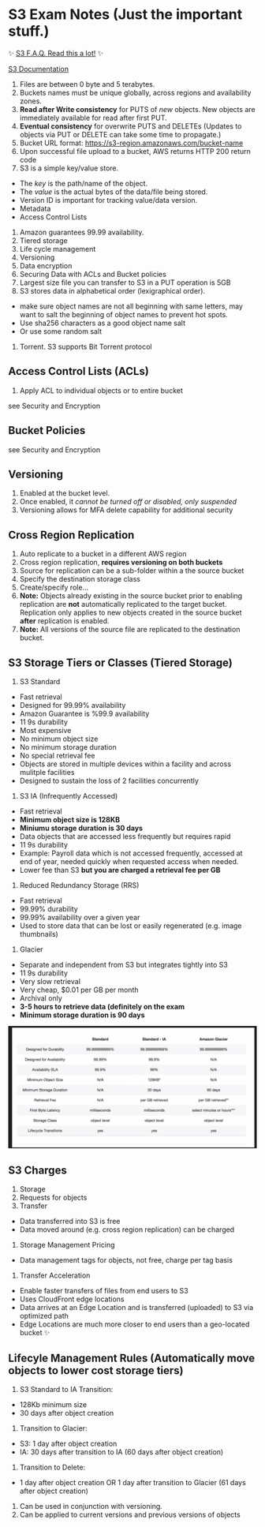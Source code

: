 # S3 Exam Notes (Just the important stuff.)

:sparkles: [S3 F.A.Q. Read this a lot!](https://aws.amazon.com/s3/faqs/) :sparkles:

[S3 Documentation](http://docs.aws.amazon.com/AmazonS3/latest/dev/Welcome.html)


1. Files are between 0 byte and 5 terabytes.
1. Buckets names must be unique globally, across regions and availability zones.
1. **Read after Write consistency** for PUTS of *new* objects.  New objects are
        immediately available for read after first PUT.  
1. **Eventual consistency** for overwrite PUTS and DELETEs (Updates to objects via PUT
or DELETE can take some time to propagate.)
1. Bucket URL format: https://s3-region.amazonaws.com/bucket-name
1. Upon successful file upload to a bucket, AWS returns HTTP 200 return code
1. S3 is a simple key/value store.  
  * The *key* is the path/name of the object.
  * The *value* is the actual bytes of the data/file being stored.
  * Version ID is important for tracking value/data version.  
  * Metadata
  * Access Control Lists
1. Amazon guarantees 99.99 availability.
1. Tiered storage
1. Life cycle management
1. Versioning
1. Data encryption
1. Securing Data with ACLs and Bucket policies
1. Largest size file you can transfer to S3 in a PUT operation is 5GB
1. S3 stores data in alphabetical order (lexigraphical order).
 + make sure object names are not all beginning with same letters, may want to
 salt the beginning of object names to prevent hot spots.
 + Use sha256 characters as a good object name salt
 + Or use some random salt
1. Torrent.  S3 supports Bit Torrent protocol


## Access Control Lists (ACLs)

1. Apply ACL to individual objects or to entire bucket

see Security and Encryption

## Bucket Policies

see Security and Encryption

## Versioning

1. Enabled at the bucket level.
2. Once enabled, it *cannot be turned off or disabled, only suspended*
3. Versioning allows for MFA delete capability for additional security

## Cross Region Replication

1. Auto replicate to a bucket in a different AWS region
1. Cross region replication, **requires versioning on both buckets**
1. Source for replication can be a sub-folder within a the source bucket
1. Specify the destination storage class
1. Create/specify role... 
1. **Note:** Objects already existing in the source bucket prior to enabling replication are **not** 
automatically replicated to the target bucket.  Replication only applies to new objects created 
in the source bucket **after** replication is enabled.
1. **Note:** All versions of the source file are replicated to the destination bucket.

## S3 Storage Tiers or Classes (Tiered Storage)
1. S3 Standard
  * Fast retrieval
  * Designed for 99.99% availability
  * Amazon Guarantee is %99.9 availability
  * 11 9s durability
  * Most expensive
  * No minimum object size
  * No minimum storage duration
  * No special retrieval fee
  * Objects are stored in multiple devices within a facility and across mulitple facilities
  * Designed to sustain the loss of 2 facilities concurrently
1. S3 IA (Infrequently Accessed)
  * Fast retrieval
  * **Minimum object size is 128KB**
  * **Miniumu storage duration is 30 days**
  * Data objects that are accessed less frequently but requires rapid
  * 11 9s durability
  * Example:  Payroll data which is not accessed frequently, accessed at end of year, 
  needed quickly when requested
access when needed.   
  * Lower fee than S3 **but you are charged a retrieval fee per GB**
1. Reduced Redundancy Storage (RRS)
  * Fast retrieval
  * 99.99% durability
  * 99.99% availability over a given year
  * Used to store data that can be lost or easily regenerated (e.g. image
thumbnails)
1. Glacier
  * Separate and independent from S3 but integrates tightly into S3
  * 11 9s durability
  * Very slow retrieval
  * Very cheap, $0.01 per GB per month
  * Archival only
  * **3-5 hours to retrieve data (definitely on the exam**
  * **Minimum storage duration is 90 days**

![Storage Tiers](https://github.com/MathewT/aws-certified-developer/blob/master/S3/s3-tiers.JPG)

## S3 Charges
1. Storage
1. Requests for objects
1. Transfer
  + Data transferred into S3 is free
  + Data moved around (e.g. cross region replication) can be charged
1. Storage Management Pricing
  + Data management tags for objects, not free, charge per tag basis
1. Transfer Acceleration
  + Enable faster transfers of files from end users to S3
  + Uses CloudFront edge locations
  + Data arrives at an Edge Location and is transferred (uploaded) to S3 via optimized path
  + Edge Locations are much more closer to end users than a geo-located bucket :sparkles:
  


## Lifecyle Management Rules (Automatically move objects to lower cost storage tiers)

1. S3 Standard to IA Transition:
  * 128Kb minimum size
  * 30 days after object creation
1. Transition to Glacier:
  * S3: 1 day after object creation
  * IA: 30 days after transition to IA (60 days after object creation)
1. Transition to Delete:
  * 1 day after object creation OR 1 day after transition to Glacier (61 days after
    object creation)
1. Can be used in conjunction with versioning.
1. Can be applied to current versions and previous versions of objects


